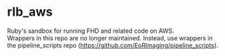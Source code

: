 # rlb_aws
Ruby's sandbox for running FHD and related code on AWS. <br />
Wrappers in this repo are no longer maintained. Instead, use wrappers in the pipeline_scripts repo (https://github.com/EoRImaging/pipeline_scripts).
